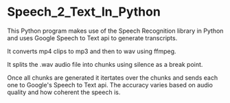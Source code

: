# Speech_2_Text_In_Python

This Python program makes use of the Speech Recognition library in Python and uses Google Speech to Text api to generate transcripts.

It converts mp4 clips to mp3 and then to wav using ffmpeg.

It splits the .wav audio file into chunks using silence as a break point.

Once all chunks are generated it itertates over the chunks and sends each one to Google's Speech to Text api. The accuracy varies based on audio quality and how coherent the speech is.

